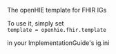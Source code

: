 
The openHIE template for FHIR IGs

To use it, simply set  
   `template = openhie.fhir.template`
   
in your ImplementationGuide's ig.ini


